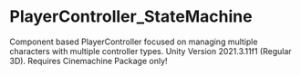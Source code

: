 # PlayerController_StateMachine
Component based PlayerController focused on managing multiple characters with multiple controller types.
Unity Version 2021.3.11f1 (Regular 3D).
Requires Cinemachine Package only!
